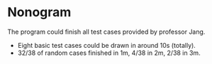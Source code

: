 # Nonogram
The program could finish all test cases provided by professor Jang.  
- Eight basic test cases could be drawn in around 10s (totally).
- 32/38 of random cases finished in 1m, 4/38 in 2m, 2/38 in 3m.

